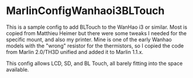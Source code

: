 # MarlinConfigWanhaoi3BLTouch

This is a sample config to add BLTouch to the WanHao i3 or similar. Most is copied from Matthieu Heimer but there were some tweaks I needed for the specific mount, and also my printer. Mine is one of the early Wanhao models with the "wrong" resistor for the thermistors, so I copied the code from Marlin 2.0/TH3D unified and added it to Marlin 1.1.x.

This config allows LCD, SD, and BL Touch, all barely fitting into the space available.

